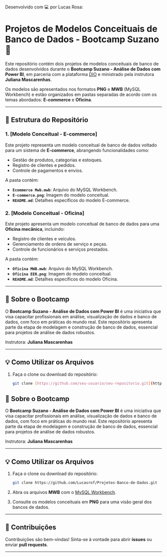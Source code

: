 Desenvolvido com 💻 por Lucas Rosa:  

# Projetos de Modelos Conceituais de Banco de Dados - Bootcamp Suzano 🚀

Este repositório contém dois projetos de modelos conceituais de banco de dados desenvolvidos durante o **Bootcamp Suzano - Análise de Dados com Power BI**, em parceria com a plataforma [DIO](https://www.dio.me) e ministrado pela instrutora **Juliana Mascarenhas**.

Os modelos são apresentados nos formatos **PNG** e **MWB** (MySQL Workbench) e estão organizados em pastas separadas de acordo com os temas abordados: **E-commerce** e **Oficina**.

---

## 📂 Estrutura do Repositório

### 1. [Modelo Conceitual - E-commerce]
Este projeto representa um modelo conceitual de banco de dados voltado para um sistema de **E-commerce**, abrangendo funcionalidades como:

- Gestão de produtos, categorias e estoques.
- Registro de clientes e pedidos.
- Controle de pagamentos e envios.

A pasta contém:
- **`Ecommerce Mwb.mwb`**: Arquivo do MySQL Workbench.
- **`E-commerce.png`**: Imagem do modelo conceitual.
- **`README.md`**: Detalhes específicos do modelo E-commerce.

### 2. [Modelo Conceitual - Oficina]
Este projeto apresenta um modelo conceitual de banco de dados para uma **Oficina mecânica**, incluindo:

- Registro de clientes e veículos.
- Gerenciamento de ordens de serviço e peças.
- Controle de funcionários e serviços prestados.

A pasta contém:
- **`Oficina MWB.mwb`**: Arquivo do MySQL Workbench.
- **`Oficina EER.png`**: Imagem do modelo conceitual.
- **`README.md`**: Detalhes específicos do modelo Oficina.

---

## 📌 Sobre o Bootcamp

O **Bootcamp Suzano - Análise de Dados com Power BI** é uma iniciativa que visa capacitar profissionais em análise, visualização de dados e banco de dados, com foco em práticas do mundo real. Este repositório apresenta parte da etapa de modelagem e construção de banco de dados, essencial para projetos de análise de dados robustos.

Instrutora: **Juliana Mascarenhas**

---

## 💡 Como Utilizar os Arquivos

1. Faça o clone ou download do repositório:
   ```bash
   git clone [https://github.com/seu-usuario/seu-repositorio.git](https://github.com/Lucasrof/Projetos-Banco-de-Dados.git)

## 📌 Sobre o Bootcamp

O **Bootcamp Suzano - Análise de Dados com Power BI** é uma iniciativa que visa capacitar profissionais em análise, visualização de dados e banco de dados, com foco em práticas do mundo real. Este repositório apresenta parte da etapa de modelagem e construção de banco de dados, essencial para projetos de análise de dados robustos.

Instrutora: **Juliana Mascarenhas**

---

## 💡 Como Utilizar os Arquivos

1. Faça o clone ou download do repositório:
   ```bash
   git clone https://github.com/Lucasrof/Projetos-Banco-de-Dados.git
   ```

2. Abra os arquivos **MWB** com o [MySQL Workbench](https://www.mysql.com/products/workbench/).

3. Consulte os modelos conceituais em **PNG** para uma visão geral dos bancos de dados.

---

## 🤝 Contribuições

Contribuições são bem-vindas! Sinta-se à vontade para abrir **issues** ou enviar **pull requests**.

---



